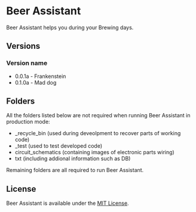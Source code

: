 # Beer Assistant
Beer Assistant helps you during your Brewing days.

## Versions
### Version name
* 0.0.1a - Frankenstein
* 0.1.0a - Mad dog

## Folders
All the folders listed below are not required when running Beer Assistant in production mode:
* _recycle_bin (used during deveolpment to recover parts of working code)
* _test (used to test developed code)
* circuit_schematics (containing images of electronic parts wiring)
* txt (including addional information such as DB)

Remaining folders are all required to run Beer Assistant.


## License
Beer Assistant is available under the [MIT License](https://opensource.org/licenses/MIT).